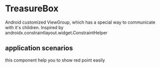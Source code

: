 # TreasureBox
Android customized ViewGroup, which has a special way to communicate with it's children. Inspired by androidx.constraintlayout.widget.ConstraintHelper


## application scenarios


this component help you to show red point easily
